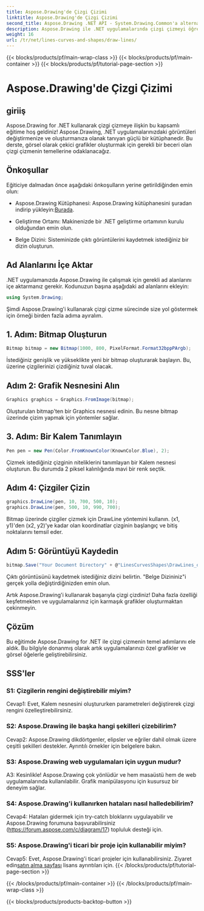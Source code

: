 ```yaml
---
title: Aspose.Drawing'de Çizgi Çizimi
linktitle: Aspose.Drawing'de Çizgi Çizimi
second_title: Aspose.Drawing .NET API - System.Drawing.Common'a alternatif
description: Aspose.Drawing ile .NET uygulamalarında çizgi çizmeyi öğrenin. Bu adım adım eğitim, çarpıcı grafikler oluşturma süreci boyunca size yol gösterir.
weight: 16
url: /tr/net/lines-curves-and-shapes/draw-lines/
---
```


{{< blocks/products/pf/main-wrap-class >}}
{{< blocks/products/pf/main-container >}}
{{< blocks/products/pf/tutorial-page-section >}}

# Aspose.Drawing'de Çizgi Çizimi

## giriiş

Aspose.Drawing for .NET kullanarak çizgi çizmeye ilişkin bu kapsamlı eğitime hoş geldiniz! Aspose.Drawing, .NET uygulamalarınızdaki görüntüleri değiştirmenize ve oluşturmanıza olanak tanıyan güçlü bir kütüphanedir. Bu derste, görsel olarak çekici grafikler oluşturmak için gerekli bir beceri olan çizgi çizmenin temellerine odaklanacağız.

## Önkoşullar

Eğiticiye dalmadan önce aşağıdaki önkoşulların yerine getirildiğinden emin olun:

-  Aspose.Drawing Kütüphanesi: Aspose.Drawing kütüphanesini şuradan indirip yükleyin:[Burada](https://releases.aspose.com/drawing/net/).

- Geliştirme Ortamı: Makinenizde bir .NET geliştirme ortamının kurulu olduğundan emin olun.

- Belge Dizini: Sisteminizde çıktı görüntülerini kaydetmek istediğiniz bir dizin oluşturun.

## Ad Alanlarını İçe Aktar

.NET uygulamanızda Aspose.Drawing ile çalışmak için gerekli ad alanlarını içe aktarmanız gerekir. Kodunuzun başına aşağıdaki ad alanlarını ekleyin:

```csharp
using System.Drawing;
```

Şimdi Aspose.Drawing'i kullanarak çizgi çizme sürecinde size yol göstermek için örneği birden fazla adıma ayıralım.

## 1. Adım: Bitmap Oluşturun

```csharp
Bitmap bitmap = new Bitmap(1000, 800, PixelFormat.Format32bppPArgb);
```

İstediğiniz genişlik ve yükseklikte yeni bir bitmap oluşturarak başlayın. Bu, üzerine çizgilerinizi çizdiğiniz tuval olacak.

## Adım 2: Grafik Nesnesini Alın

```csharp
Graphics graphics = Graphics.FromImage(bitmap);
```

Oluşturulan bitmap'ten bir Graphics nesnesi edinin. Bu nesne bitmap üzerinde çizim yapmak için yöntemler sağlar.

## 3. Adım: Bir Kalem Tanımlayın

```csharp
Pen pen = new Pen(Color.FromKnownColor(KnownColor.Blue), 2);
```

Çizmek istediğiniz çizginin niteliklerini tanımlayan bir Kalem nesnesi oluşturun. Bu durumda 2 piksel kalınlığında mavi bir renk seçtik.

## Adım 4: Çizgiler Çizin

```csharp
graphics.DrawLine(pen, 10, 700, 500, 10);
graphics.DrawLine(pen, 500, 10, 990, 700);
```

Bitmap üzerinde çizgiler çizmek için DrawLine yöntemini kullanın. (x1, y1)'den (x2, y2)'ye kadar olan koordinatlar çizginin başlangıç ve bitiş noktalarını temsil eder.

## Adım 5: Görüntüyü Kaydedin

```csharp
bitmap.Save("Your Document Directory" + @"LinesCurvesShapes\DrawLines_out.png");
```

Çıktı görüntüsünü kaydetmek istediğiniz dizini belirtin. "Belge Dizininiz"i gerçek yolla değiştirdiğinizden emin olun.

Artık Aspose.Drawing'i kullanarak başarıyla çizgi çizdiniz! Daha fazla özelliği keşfetmekten ve uygulamalarınız için karmaşık grafikler oluşturmaktan çekinmeyin.

## Çözüm

Bu eğitimde Aspose.Drawing for .NET ile çizgi çizmenin temel adımlarını ele aldık. Bu bilgiyle donanmış olarak artık uygulamalarınızı özel grafikler ve görsel öğelerle geliştirebilirsiniz.

## SSS'ler

### S1: Çizgilerin rengini değiştirebilir miyim?

Cevap1: Evet, Kalem nesnesini oluştururken parametreleri değiştirerek çizgi rengini özelleştirebilirsiniz.

### S2: Aspose.Drawing ile başka hangi şekilleri çizebilirim?

Cevap2: Aspose.Drawing dikdörtgenler, elipsler ve eğriler dahil olmak üzere çeşitli şekilleri destekler. Ayrıntılı örnekler için belgelere bakın.

### S3: Aspose.Drawing web uygulamaları için uygun mudur?

A3: Kesinlikle! Aspose.Drawing çok yönlüdür ve hem masaüstü hem de web uygulamalarında kullanılabilir. Grafik manipülasyonu için kusursuz bir deneyim sağlar.

### S4: Aspose.Drawing'i kullanırken hataları nasıl halledebilirim?

Cevap4: Hataları gidermek için try-catch bloklarını uygulayabilir ve Aspose.Drawing forumuna başvurabilirsiniz (https://forum.aspose.com/c/diagram/17) topluluk desteği için.

### S5: Aspose.Drawing'i ticari bir proje için kullanabilir miyim?

 Cevap5: Evet, Aspose.Drawing'i ticari projeler için kullanabilirsiniz. Ziyaret edin[satın alma sayfası](https://purchase.aspose.com/buy) lisans ayrıntıları için.
{{< /blocks/products/pf/tutorial-page-section >}}

{{< /blocks/products/pf/main-container >}}
{{< /blocks/products/pf/main-wrap-class >}}

{{< blocks/products/products-backtop-button >}}
